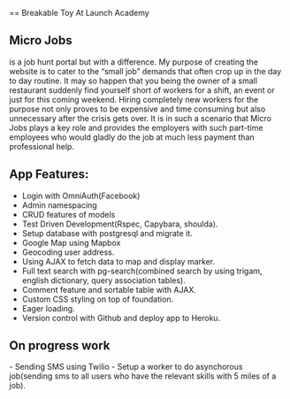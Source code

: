 == Breakable Toy At Launch Academy

<h2>Micro Jobs</h2> is a job hunt portal but with a difference.
My purpose of creating the website is to cater to the “small job” demands
that often crop up in the day to day routine. It may so happen that you being the owner
of a small restaurant suddenly find yourself short of workers for a shift,
an event or just for this coming weekend. Hiring completely new workers for the purpose
not only proves to be expensive and time consuming but also unnecessary after the crisis gets over.
It is in such a scenario that Micro Jobs plays a key role and provides the
employers with such part-time employees who would gladly do the job at much less 
payment than professional help.

<h2> App Features:</h2>

- Login with OmniAuth(Facebook)
- Admin namespacing
- CRUD features of models
- Test Driven Development(Rspec, Capybara, shoulda).
- Setup database with postgresql and migrate it.
- Google Map using Mapbox
- Geocoding user address.
- Using AJAX to fetch data to map and display marker.
- Full text search with pg-search(combined search by using trigam, english dictionary, query association tables).
- Comment feature and sortable table with AJAX.
- Custom CSS styling on top of foundation.
- Eager loading.
- Version control with Github and deploy app to Heroku.

<h2> On progress work</h2>
- Sending SMS using Twilio
- Setup a worker to do asynchorous job(sending sms to all users who have the relevant skills with 5 miles of a job).
